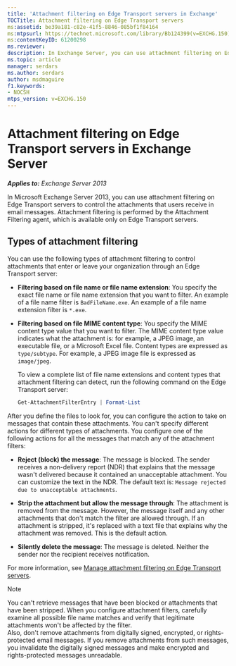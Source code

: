 ```yaml
---
title: 'Attachment filtering on Edge Transport servers in Exchange'
TOCTitle: Attachment filtering on Edge Transport servers
ms:assetid: be39a181-c82e-41f5-8846-085bf1f84164
ms:mtpsurl: https://technet.microsoft.com/library/Bb124399(v=EXCHG.150)
ms:contentKeyID: 61200298
ms.reviewer:
description: In Exchange Server, you can use attachment filtering on Edge Transport servers to control the attachments that users receive in email messages.
ms.topic: article 
manager: serdars
ms.author: serdars
author: msdmaguire
f1.keywords:
- NOCSH
mtps_version: v=EXCHG.150
---
```


# Attachment filtering on Edge Transport servers in Exchange Server

_**Applies to:** Exchange Server 2013_

In Microsoft Exchange Server 2013, you can use attachment filtering on Edge Transport servers to control the attachments that users receive in email messages. Attachment filtering is performed by the Attachment Filtering agent, which is available only on Edge Transport servers.

## Types of attachment filtering

You can use the following types of attachment filtering to control attachments that enter or leave your organization through an Edge Transport server:

- **Filtering based on file name or file name extension**: You specify the exact file name or file name extension that you want to filter. An example of a file name filter is `BadFileName.exe`. An example of a file name extension filter is `*.exe`.

- **Filtering based on file MIME content type**: You specify the MIME content type value that you want to filter. The MIME content type value indicates what the attachment is: for example, a JPEG image, an executable file, or a Microsoft Excel file. Content types are expressed as `type/subtype`. For example, a JPEG image file is expressed as `image/jpeg`.

  To view a complete list of file name extensions and content types that attachment filtering can detect, run the following command on the Edge Transport server:

  ```powershell
  Get-AttachmentFilterEntry | Format-List
  ```

After you define the files to look for, you can configure the action to take on messages that contain these attachments. You can't specify different actions for different types of attachments. You configure one of the following actions for all the messages that match any of the attachment filters:

- **Reject (block) the message**: The message is blocked. The sender receives a non-delivery report (NDR) that explains that the message wasn't delivered because it contained an unacceptable attachment. You can customize the text in the NDR. The default text is: `Message rejected due to unacceptable attachments`.

- **Strip the attachment but allow the message through**: The attachment is removed from the message. However, the message itself and any other attachments that don't match the filter are allowed through. If an attachment is stripped, it's replaced with a text file that explains why the attachment was removed. This is the default action.

- **Silently delete the message**: The message is deleted. Neither the sender nor the recipient receives notification.

For more information, see [Manage attachment filtering on Edge Transport servers](manage-attachment-filtering-on-edge-transport-servers-exchange-2013-help.md).

> [!NOTE]
> You can't retrieve messages that have been blocked or attachments that have been stripped. When you configure attachment filters, carefully examine all possible file name matches and verify that legitimate attachments won't be affected by the filter.<BR>Also, don't remove attachments from digitally signed, encrypted, or rights-protected email messages. If you remove attachments from such messages, you invalidate the digitally signed messages and make encrypted and rights-protected messages unreadable.
